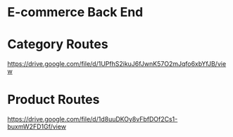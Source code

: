 # E-commerce Back End


# Category Routes
https://drive.google.com/file/d/1UPfhS2ikuJ6fJwnK57O2mJqfo6xbYfJB/view


# Product Routes
https://drive.google.com/file/d/1d8uuDKOy8vFbfDOf2Cs1-buxmW2FD1Gf/view

